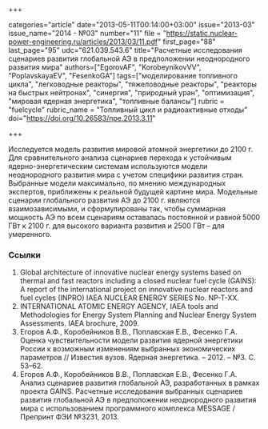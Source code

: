 +++

categories="article"
date="2013-05-11T00:14:00+03:00"
issue="2013-03"
issue_name="2014 - №03"
number="11"
file = "https://static.nuclear-power-engineering.ru/articles/2013/03/11.pdf"
first_page="88"
last_page="95"
udc="621.039.543.6"
title="Расчетные исследования сценариев развития глобальной АЭ в предположении неоднородного развития мира"
authors=["EgorovAF", "KorobeynikovVV", "PoplavskayaEV", "FesenkoGA"]
tags=["моделирование топливного цикла", "легководные реакторы", "тяжеловодные реакторы", "реакторы на быстрых нейтронах", "синергия", "природный уран", "оптимизация", "мировая ядерная энергетика", "топливные балансы"]
rubric = "fuelcycle"
rubric_name = "Топливный цикл и радиоактивные отходы"
doi="https://doi.org/10.26583/npe.2013.3.11"

+++

Исследуется модель развития мировой атомной энергетики до 2100 г. Для сравнительного анализа сценариев перехода к устойчивым ядерно-энергетическим системам используются модели неоднородного развития мира с учетом специфики развития стран. Выбранные модели максимально, по мнению международных экспертов, приближены к реальной будущей картине мира. Модельные сценарии глобального развития АЭ до 2100 г. являются взаимозависимыми, и сформулированы так, чтобы суммарная мощность АЭ по всем сценариям оставалась постоянной и равной 5000 ГВт к 2100 г. для высокого варианта развития и 2500 ГВт – для умеренного.

### Ссылки

1. Global architecture of innovative nuclear energy systems based on thermal and fast reactors including a closed nuclear fuel cycle (GAINS): A report of the international project on innovative nuclear reactors and fuel cycles (INPRO) IAEA NUCLEAR ENERGY SERIES No. NP-T-XX.
2. INTERNATIONAL ATOMIC ENERGY AGENCY, IAEA tools and Methodologies for Energy System Planning and Nuclear Energy System Assessments. IAEA brochure, 2009.
3. Егоров А.Ф., Коробейников В.В., Поплавская Е.В., Фесенко Г.А. Оценка чувствительности модели развития ядерной энергетики России к возможным изменениям выбранных экономических параметров // Известия вузов. Ядерная энергетика. – 2012. – №3. С. 53–62.
4. Егоров А.Ф., Коробейников В.В., Поплавская Е.В., Фесенко Г.А. Анализ сценариев развития глобальной АЭ, разработанных в рамках проекта GAINS. Расчетные исследования выбранных сценариев развития глобальной АЭ в предположении неоднородного развития мира с использованием программного комплекса MESSAGE / Препринт ФЭИ №3231, 2013.